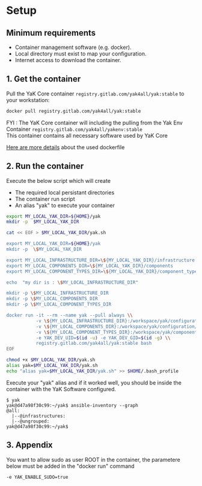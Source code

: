# Setup

## Minimum requirements

- Container management software (e.g. docker).
- Local directory must exist to map your configuration.
- Internet access to download the container.

## 1. Get the container

Pull the YaK Core container `registry.gitlab.com/yak4all/yak:stable` to your workstation:

```bash
docker pull registry.gitlab.com/yak4all/yak:stable
```

FYI : The YaK Core container will including the pulling from the Yak Env Container `registry.gitlab.com/yak4all/yakenv:stable` <br>
This container contains all necessary software used by YaK Core <br>

[Here are more details](https://gitlab.com/yak4all/yakenv/-/blob/main/Dockerfile) about the used dockerfile

## 2. Run the container

Execute the below script which will create   
 - The required local persistant directories 
 - The container run script 
 - An alias "yak" to execute your container

```bash
export MY_LOCAL_YAK_DIR=${HOME}/yak 
mkdir -p  $MY_LOCAL_YAK_DIR

cat << EOF > $MY_LOCAL_YAK_DIR/yak.sh

export MY_LOCAL_YAK_DIR=${HOME}/yak 
mkdir -p  \$MY_LOCAL_YAK_DIR

export MY_LOCAL_INFRASTRUCTURE_DIR=\${MY_LOCAL_YAK_DIR}/infrastructure
export MY_LOCAL_COMPONENTS_DIR=\${MY_LOCAL_YAK_DIR}/components
export MY_LOCAL_COMPONENT_TYPES_DIR=\${MY_LOCAL_YAK_DIR}/component_types

echo  "my dir is : \$MY_LOCAL_INFRASTRUCTURE_DIR"

mkdir -p \$MY_LOCAL_INFRASTRUCTURE_DIR
mkdir -p \$MY_LOCAL_COMPONENTS_DIR
mkdir -p \$MY_LOCAL_COMPONENT_TYPES_DIR

docker run -it --rm --name yak --pull always \\
           -v \${MY_LOCAL_INFRASTRUCTURE_DIR}:/workspace/yak/configuration/infrastructure \\
           -v \${MY_LOCAL_COMPONENTS_DIR}:/workspace/yak/configuration/components \\
           -v \${MY_LOCAL_COMPONENT_TYPES_DIR}:/workspace/yak/component_types \\
           -e YAK_DEV_UID=$(id -u) -e YAK_DEV_GID=$(id -g) \\
           registry.gitlab.com/yak4all/yak:stable bash
EOF

chmod +x $MY_LOCAL_YAK_DIR/yak.sh
alias yak=$MY_LOCAL_YAK_DIR/yak.sh
echo "alias yak=$MY_LOCAL_YAK_DIR/yak.sh" >> $HOME/.bash_profile
```

Execute your "yak" alias and if it worked well, you should be inside the container with the YaK Software configured.
```
$ yak 
yak@d47a98f30c99:~/yak$ ansible-inventory --graph
@all:
  |--@infrastructures:
  |--@ungrouped:
yak@d47a98f30c99:~/yak$ 
```

## 3. Appendix

You want to allow sudo as user ROOT in the container, the parametere below must be added in the "docker run" command

```
-e YAK_ENABLE_SUDO=true
```

